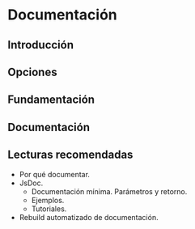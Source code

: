 # Documentación
## Introducción
## Opciones
## Fundamentación
## Documentación
## Lecturas recomendadas
* Por qué documentar.
* JsDoc.
    * Documentación mínima. Parámetros y retorno.
    * Ejemplos.
    * Tutoriales.
* Rebuild automatizado de documentación.